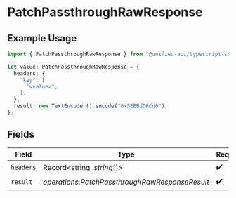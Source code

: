 # PatchPassthroughRawResponse

## Example Usage

```typescript
import { PatchPassthroughRawResponse } from "@unified-api/typescript-sdk/sdk/models/operations";

let value: PatchPassthroughRawResponse = {
  headers: {
    "key": [
      "<value>",
    ],
  },
  result: new TextEncoder().encode("0x5EEBdD6Cd0"),
};
```

## Fields

| Field                                          | Type                                           | Required                                       | Description                                    |
| ---------------------------------------------- | ---------------------------------------------- | ---------------------------------------------- | ---------------------------------------------- |
| `headers`                                      | Record<string, *string*[]>                     | :heavy_check_mark:                             | N/A                                            |
| `result`                                       | *operations.PatchPassthroughRawResponseResult* | :heavy_check_mark:                             | N/A                                            |